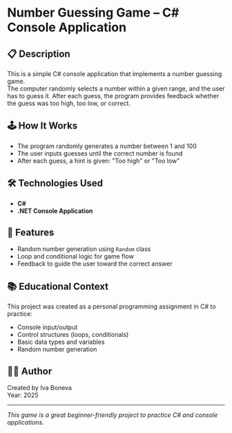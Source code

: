 # Number Guessing Game – C# Console Application

## 📋 Description

This is a simple C# console application that implements a number guessing game.  
The computer randomly selects a number within a given range, and the user has to guess it. After each guess, the program provides feedback whether the guess was too high, too low, or correct.

## 🕹️ How It Works

- The program randomly generates a number between 1 and 100
- The user inputs guesses until the correct number is found
- After each guess, a hint is given: "Too high" or "Too low"

## 🛠️ Technologies Used

- **C#**
- **.NET Console Application**

## 🎯 Features

- Random number generation using `Random` class
- Loop and conditional logic for game flow
- Feedback to guide the user toward the correct answer

## 📚 Educational Context

This project was created as a personal programming assignment in C# to practice:

- Console input/output
- Control structures (loops, conditionals)
- Basic data types and variables
- Random number generation

## 👨‍💻 Author

Created by Iva Boneva  
Year: 2025

---

*This game is a great beginner-friendly project to practice C# and console applications.*
